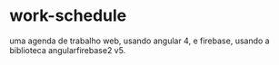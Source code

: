 # work-schedule
uma agenda de trabalho web, usando angular 4, e firebase, usando a biblioteca angularfirebase2 v5.
